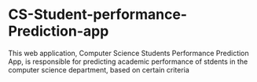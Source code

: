 # CS-Student-performance-Prediction-app
This web application, Computer Science Students Performance Prediction App, is responsible for predicting academic performance of stdents in the computer science department, based on certain criteria 
